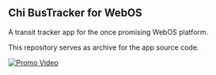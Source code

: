 Chi BusTracker for WebOS
------------------------

A transit tracker app for the once promising WebOS platform.

This repository serves as archive for the app source code.

[![Promo Video](http://img.youtube.com/vi/Laq-_i-Xs3g/0.jpg)](https://www.youtube.com/watch?v=Laq-_i-Xs3g)
